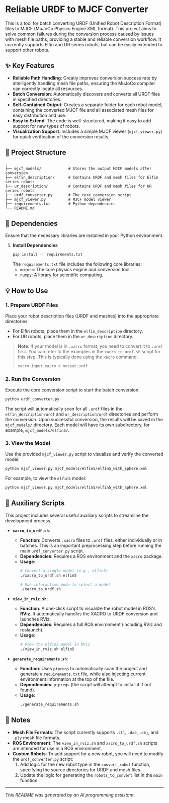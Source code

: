 # Reliable URDF to MJCF Converter

This is a tool for batch converting URDF (Unified Robot Description Format) files to MJCF (MuJoCo Physics Engine XML format).
This project aims to solve common failures during the conversion process caused by issues with mesh file paths, providing a stable and reliable conversion workflow.
It currently supports Elfin and UR series robots, but can be easily extended to support other robots.

## ✨ Key Features

- **Reliable Path Handling**: Greatly improves conversion success rate by intelligently handling mesh file paths, ensuring the MuJoCo compiler can correctly locate all resources.
- **Batch Conversion**: Automatically discovers and converts all URDF files in specified directories.
- **Self-Contained Output**: Creates a separate folder for each robot model, containing the converted MJCF file and all associated mesh files for easy distribution and use.
- **Easy to Extend**: The code is well-structured, making it easy to add support for new types of robots.
- **Visualization Support**: Includes a simple MJCF viewer (`mjcf_viewer.py`) for quick verification of the conversion results.

## 📂 Project Structure

```
.
├── mjcf_models/            # Stores the output MJCF models after conversion
├── elfin_description/      # Contains URDF and mesh files for Elfin series robots
├── ur_description/         # Contains URDF and mesh files for UR series robots
├── urdf_converter.py       # The core conversion script
├── mjcf_viewer.py          # MJCF model viewer
├── requirements.txt        # Python dependencies
└── README.md
```

## 🚀 Dependencies

Ensure that the necessary libraries are installed in your Python environment.

1.  **Install Dependencies**
    ```bash
    pip install -r requirements.txt
    ```
    The `requirements.txt` file includes the following core libraries:
    - `mujoco`: The core physics engine and conversion tool.
    - `numpy`: A library for scientific computing.

## 💡 How to Use

### 1. Prepare URDF Files

Place your robot description files (URDF and meshes) into the appropriate directories.

- For Elfin robots, place them in the `elfin_description` directory.
- For UR robots, place them in the `ur_description` directory.

> **Note**: If your model is in `.xacro` format, you need to convert it to `.urdf` first. You can refer to the examples in the `xacro_to_urdf.sh` script for this step. This is typically done using the `xacro` command:
> ```bash
> xacro input.xacro > output.urdf
> ```

### 2. Run the Conversion

Execute the core conversion script to start the batch conversion.

```bash
python urdf_converter.py
```

The script will automatically scan for all `.urdf` files in the `elfin_description/urdf` and `ur_description/urdf` directories and perform the conversion.
Upon successful conversion, the results will be saved in the `mjcf_models/` directory. Each model will have its own subdirectory, for example, `mjcf_models/elfin5/`.

### 3. View the Model

Use the provided `mjcf_viewer.py` script to visualize and verify the converted model.

```bash
python mjcf_viewer.py mjcf_models/elfin5/elfin5_with_sphere.xml
```

For example, to view the `elfin5` model:

```bash
python mjcf_viewer.py mjcf_models/elfin5/elfin5_with_sphere.xml
```

## 🧰 Auxiliary Scripts

This project includes several useful auxiliary scripts to streamline the development process.

- **`xacro_to_urdf.sh`**:
  - **Function**: Converts `.xacro` files to `.urdf` files, either individually or in batches. This is an important preprocessing step before running the main `urdf_converter.py` script.
  - **Dependencies**: Requires a ROS environment and the `xacro` package.
  - **Usage**:
    ```bash
    # Convert a single model (e.g., elfin5)
    ./xacro_to_urdf.sh elfin5

    # Use interactive mode to select a model
    ./xacro_to_urdf.sh
    ```

- **`view_in_rviz.sh`**:
  - **Function**: A one-click script to visualize the robot model in ROS's **RViz**. It automatically handles the XACRO to URDF conversion and launches RViz.
  - **Dependencies**: Requires a full ROS environment (including RViz and roslaunch).
  - **Usage**:
    ```bash
    # View the elfin5 model in RViz
    ./view_in_rviz.sh elfin5
    ```

- **`generate_requirements.sh`**:
  - **Function**: Uses `pipreqs` to automatically scan the project and generate a `requirements.txt` file, while also injecting current environment information at the top of the file.
  - **Dependencies**: `pipreqs` (the script will attempt to install it if not found).
  - **Usage**:
    ```bash
    ./generate_requirements.sh
    ```

## 📝 Notes

- **Mesh File Formats**: The script currently supports `.stl`, `.dae`, `.obj`, and `.ply` mesh file formats.
- **ROS Environment**: The `view_in_rviz.sh` and `xacro_to_urdf.sh` scripts are intended for use in a ROS environment.
- **Custom Robots**: To add support for a new robot, you will need to modify the `urdf_converter.py` script:
    1.  Add logic for the new robot type in the `convert_robot` function, specifying the source directories for URDF and mesh files.
    2.  Update the logic for generating the `robots_to_convert` list in the `main` function.

---
*This README was generated by an AI programming assistant.* 